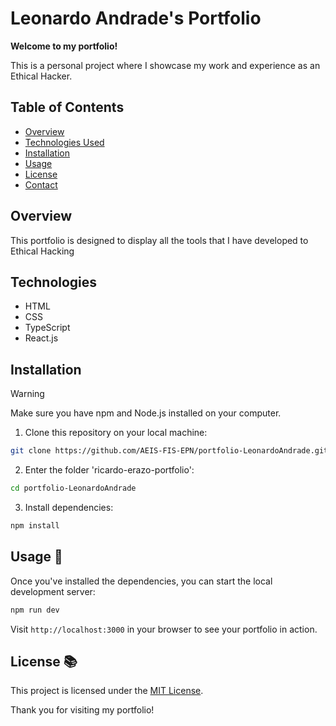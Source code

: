 # Leonardo Andrade's Portfolio

**Welcome to my portfolio!**

This is a personal project where I showcase my work and experience as an Ethical Hacker.

## Table of Contents

- [Overview](#overview)
- [Technologies Used](#technologies-used)
- [Installation](#installation)
- [Usage](#usage)
- [License](#license)
- [Contact](#contact)

## Overview

This portfolio is designed to display all the tools that I have developed to Ethical Hacking 

## Technologies

- HTML
- CSS
- TypeScript
- React.js

## Installation
> [!WARNING]
> Make sure you have npm and Node.js installed on your computer.

1. Clone this repository on your local machine:

```bash
git clone https://github.com/AEIS-FIS-EPN/portfolio-LeonardoAndrade.git
```
2. Enter the folder 'ricardo-erazo-portfolio':
```bash
cd portfolio-LeonardoAndrade
```
3. Install dependencies:
```bash
npm install
```
## Usage 🐇
Once you've installed the dependencies, you can start the local development server:

```bash
npm run dev
```
Visit `http://localhost:3000` in your browser to see your portfolio in action.

## License 📚

This project is licensed under the [MIT License](LICENSE).

Thank you for visiting my portfolio!
